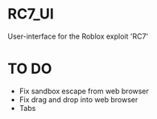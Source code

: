# RC7_UI
User-interface for the Roblox exploit 'RC7'

# TO DO
- Fix sandbox escape from web browser
- Fix drag and drop into web browser
- Tabs
